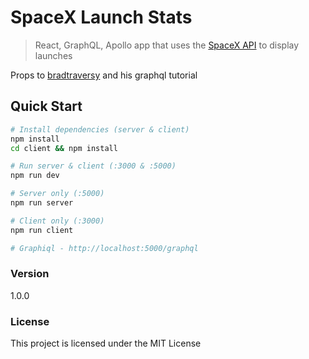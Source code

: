 # SpaceX Launch Stats

> React, GraphQL, Apollo app that uses the [SpaceX API](https://github.com/r-spacex/SpaceX-API) to display launches

Props to [bradtraversy](https://github.com/bradtraversy/spacex_launch_stats) and his graphql tutorial

## Quick Start

```bash
# Install dependencies (server & client)
npm install
cd client && npm install

# Run server & client (:3000 & :5000)
npm run dev

# Server only (:5000)
npm run server

# Client only (:3000)
npm run client

# Graphiql - http://localhost:5000/graphql
```

### Version

1.0.0

### License

This project is licensed under the MIT License
